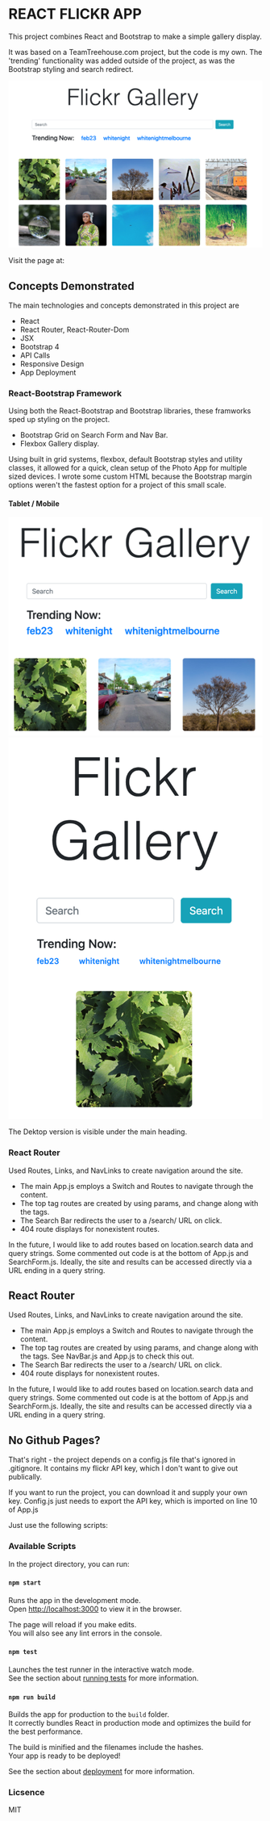
# REACT FLICKR APP
This project combines React and Bootstrap to make a simple gallery display.  

It was based on a TeamTreehouse.com project, but the code is my own. The 'trending' functionality was added outside of the project, as was the Bootstrap styling and search redirect. 

![React Flickr App as seen on desktop](/img/Desktop.png)

Visit the page at: 

## Concepts Demonstrated

The main technologies and concepts demonstrated in this project are
* React
* React Router, React-Router-Dom
* JSX
* Bootstrap 4
* API Calls
* Responsive Design
* App Deployment

### React-Bootstrap Framework

Using both the React-Bootstrap and Bootstrap libraries, these framworks sped up styling on the project. 

* Bootstrap Grid on Search Form and Nav Bar.
* Flexbox Gallery display.

Using built in grid systems, flexbox, default Bootstrap styles and utility classes, it allowed for a quick, clean setup of the Photo App for multiple sized devices. I wrote some custom HTML because the Bootstrap margin options weren't the fastest option for a project of this small scale. 

#### Tablet / Mobile
![React Flickr App as seen on Tablet](/img/Tablet.png) ![React Flickr App as seen on Mobile](/img/Mobile.png)

The Dektop version is visible under the main heading. 

### React Router

Used Routes, Links, and NavLinks to create navigation around the site. 
* The main App.js employs a Switch and Routes to navigate through the content. 
* The top tag routes are created by using params, and change along with the tags. 
* The Search Bar redirects the user to a /search/ URL on click.
* 404 route displays for nonexistent routes.

In the future, I would like to add routes based on location.search data and query strings. Some commented out code is at the bottom of App.js and SearchForm.js. Ideally, the site and results can be accessed directly via a URL ending in a query string. 

## React Router

Used Routes, Links, and NavLinks to create navigation around the site. 
* The main App.js employs a Switch and Routes to navigate through the content. 
* The top tag routes are created by using params, and change along with the tags. See NavBar.js and App.js to check this out.  
* The Search Bar redirects the user to a /search/ URL on click.
* 404 route displays for nonexistent routes.

In the future, I would like to add routes based on location.search data and query strings. Some commented out code is at the bottom of App.js and SearchForm.js. Ideally, the site and results can be accessed directly via a URL ending in a query string. 

## No Github Pages?

That's right - the project depends on a config.js file that's ignored in .gitignore. It contains my flickr API key, which I don't want to give out publically. 

If you want to run the project, you can download it and supply your own key. Config.js just needs to export the API key, which is imported on line 10 of App.js

Just use the following scripts:

### Available Scripts

In the project directory, you can run:

#### `npm start`

Runs the app in the development mode.<br />
Open [http://localhost:3000](http://localhost:3000) to view it in the browser.

The page will reload if you make edits.<br />
You will also see any lint errors in the console.

#### `npm test`

Launches the test runner in the interactive watch mode.<br />
See the section about [running tests](https://facebook.github.io/create-react-app/docs/running-tests) for more information.

#### `npm run build`

Builds the app for production to the `build` folder.<br />
It correctly bundles React in production mode and optimizes the build for the best performance.

The build is minified and the filenames include the hashes.<br />
Your app is ready to be deployed!

See the section about [deployment](https://facebook.github.io/create-react-app/docs/deployment) for more information.

### Licsence 
MIT